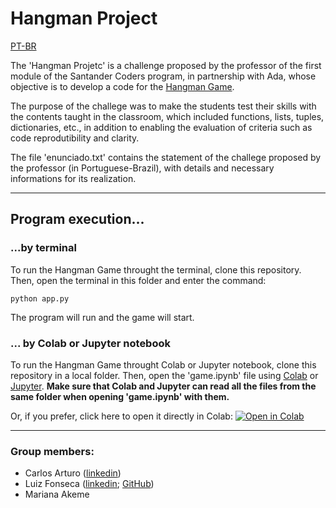 # Hangman Project

[PT-BR](https://github.com/Luizfelz/forca-desafio-santander-coders)

The 'Hangman Projetc' is a challenge proposed by the professor of the first module of the Santander Coders program, in partnership with Ada, whose objective is to develop a code for the [Hangman Game](<https://en.wikipedia.org/wiki/Hangman_(game)>).

The purpose of the challege was to make the students test their skills with the contents taught in the classroom, which included functions, lists, tuples, dictionaries, etc., in addition to enabling the evaluation of criteria such as code reprodutibility and clarity.

The file 'enunciado.txt' contains the statement of the challege proposed by the professor (in Portuguese-Brazil), with details and necessary informations for its realization.

---

## Program execution...

### ...by terminal

To run the Hangman Game throught the terminal, clone this repository. Then, open the terminal in this folder and enter the command:

```
python app.py
```

The program will run and the game will start.

### ... by Colab or Jupyter notebook

To run the Hangman Game throught Colab or Jupyter notebook, clone this repository in a local folder. Then, open the 'game.ipynb' file using [Colab](https://colab.research.google.com/?utm_source=scs-index) or [Jupyter](https://jupyter.org/try-jupyter/retro/notebooks/?path=notebooks/Intro.ipynb). **Make sure that Colab and Jupyter can read all the files from the same folder when opening 'game.ipynb' with them.**

Or, if you prefer, click here to open it directly in Colab: [![Open in Colab](https://colab.research.google.com/assets/colab-badge.svg)](https://colab.research.google.com/github/Luizfelz/forca-desafio-santander-coders/blob/main/game.ipynb)

---

### Group members:

- Carlos Arturo ([linkedin](https://www.linkedin.com/in/carlos-arturo-sued-barbosa-47773827/))
- Luiz Fonseca ([linkedin](https://www.linkedin.com/in/luizfsf/); [GitHub](https://github.com/Luizfelz))
- Mariana Akeme
